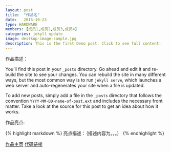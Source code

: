 ```yaml
---
layout: post
title:  "作品名"
date:   2015-10-23
type: HARDWARE
members: [成员1,成员2,成员3,成员4]
categories: jekyll update
image: destkop-image-sample.jpg
description: This is the first Demo post. Click to see full content.
---
```

作品描述：

You’ll find this post in your `_posts` directory. Go ahead and edit it and re-build the site to see your changes. You can rebuild the site in many different ways, but the most common way is to run `jekyll serve`, which launches a web server and auto-regenerates your site when a file is updated.

To add new posts, simply add a file in the `_posts` directory that follows the convention `YYYY-MM-DD-name-of-post.ext` and includes the necessary front matter. Take a look at the source for this post to get an idea about how it works.

作品亮点:

{% highlight markdown %}
亮点描述：｛描述内容为。。。｝
{% endhighlight %}

[作品主页][MainPage] [代码链接][CodeBase]

[CodeBase]: http://jekyllrb.com
[MainPage]: https://github.com/jekyll/jekyll
